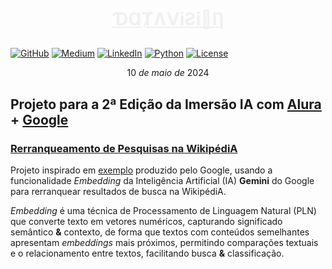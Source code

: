# <p align=center><font color=#F0F0F0 font-family=Georgia><ins>ƊⱭȾɅViƧi🧿Ƞ</ins></font></p>

[![GitHub](  https://img.shields.io/badge/-000000?logo=github&logoColor=FFFFFF)](https://github.com/kauefs/)
[![Medium](  https://img.shields.io/badge/-000000?logo=medium&logoColor=FFFFFF)](https://medium.com/@kauefs)
[![LinkedIn](https://img.shields.io/badge/-0077B5?logo=linkedin&logoColor=FFFFFF)](https://www.linkedin.com/in/kauefs/)
[![Python](  https://img.shields.io/badge/-3-4584B6?logo=python&logoColor=FFDE57&labelColor=4584B6&color=646464)](https://www.python.org/)
[![License]( https://img.shields.io/badge/Apache--2.0-D22128?style=flat&logo=apache&logoColor=CB2138&label=License&labelColor=6D6E71&color=D22128)](https://www.apache.org/licenses/LICENSE-2.0)

$$10\ de\ maio\ de\ 2024$$

## Projeto para a 2ª Edição da Imersão IA com [Alura](https://www.alura.com.br/) **+** [Google](https://gemini.google.com/)

### <ins>Rerranqueamento de Pesquisas na WikipédiA</ins>

Projeto inspirado em [exemplo](https://github.com/google-gemini/cookbook/blob/main/examples/Search_reranking_using_embeddings.ipynb) produzido pelo Google, usando a funcionalidade _Embedding_ da Inteligência Artificial (IA) **Gemini** do Google para rerranquear resultados de busca na WikipédiA.

_Embedding_ é uma técnica de Processamento de Linguagem Natural (PLN) que converte texto em vetores numéricos, capturando significado semântico **&** contexto, de forma que textos com conteúdos semelhantes apresentam _embeddings_ mais próximos, permitindo comparações textuais e o relacionamento entre textos, facilitando busca **&** classificação.
